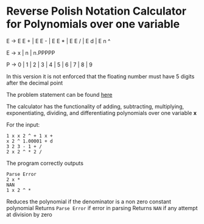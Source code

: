 # Reverse Polish Notation Calculator for Polynomials over one variable

E -> E E + | E E - | E E \* | E E / | E d | E n ^

E -> x | n | n.PPPPP

P -> 0 | 1 | 2 | 3 | 4 | 5 | 6 | 7 | 8 | 9

In this version it is not enforced that the floating number must have 5 digits after the decimal point

The problem statement can be found [here](./project.pdf)

The calculator has the functionality of adding, subtracting, multiplying, exponentiating, dividing, and differentiating
polynomials over one variable **x**

For the input:

```
1 x x 2 ^ + 1 x +
x 2 ^ 1.00001 + d
3 2 3 - 1 + /
2 x 2 ^ * 2 /
```

The program correctly outputs

```
Parse Error
2 x *
NAN
1 x 2 ^ *
```

Reduces the polynomial if the denominator is a non zero constant polynomial
Returns `Parse Error` if error in parsing
Returns `NAN` if any attempt at division by zero

